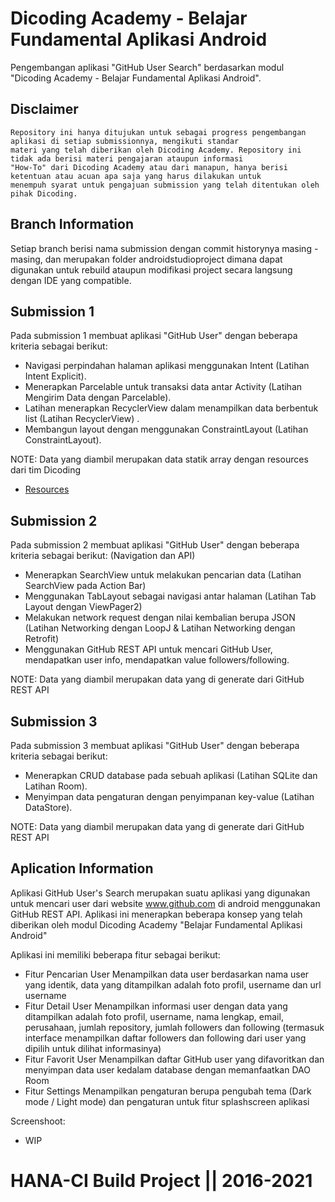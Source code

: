 # Dicoding Academy - Belajar Fundamental Aplikasi Android

Pengembangan aplikasi "GitHub User Search" berdasarkan modul "Dicoding Academy - Belajar Fundamental Aplikasi Android".

## Disclaimer
```
Repository ini hanya ditujukan untuk sebagai progress pengembangan aplikasi di setiap submissionnya, mengikuti standar
materi yang telah diberikan oleh Dicoding Academy. Repository ini tidak ada berisi materi pengajaran ataupun informasi
"How-To" dari Dicoding Academy atau dari manapun, hanya berisi ketentuan atau acuan apa saja yang harus dilakukan untuk
menempuh syarat untuk pengajuan submission yang telah ditentukan oleh pihak Dicoding.
```

## Branch Information
Setiap branch berisi nama submission dengan commit historynya masing - masing, dan merupakan folder androidstudioproject
dimana dapat digunakan untuk rebuild ataupun modifikasi project secara langsung dengan IDE yang compatible.

## Submission 1

Pada submission 1 membuat aplikasi "GitHub User" dengan beberapa kriteria sebagai berikut:

- Navigasi perpindahan halaman aplikasi menggunakan Intent (Latihan Intent Explicit).
- Menerapkan Parcelable untuk transaksi data antar Activity (Latihan Mengirim Data dengan Parcelable).
- Latihan menerapkan RecyclerView dalam menampilkan data berbentuk list (Latihan RecyclerView) .
- Membangun layout dengan menggunakan ConstraintLayout (Latihan ConstraintLayout).

NOTE: Data yang diambil merupakan data statik array dengan resources dari tim Dicoding
- [Resources](https://github.com/dicodingacademy/assets/raw/main/bfaa_academy/resources/resource_submission_1.rar)

## Submission 2

Pada submission 2 membuat aplikasi "GitHub User" dengan beberapa kriteria sebagai berikut:
(Navigation dan API)

- Menerapkan SearchView untuk melakukan pencarian data (Latihan SearchView pada Action Bar)
- Menggunakan TabLayout sebagai navigasi antar halaman (Latihan Tab Layout dengan ViewPager2)
- Melakukan network request dengan nilai kembalian berupa JSON (Latihan Networking dengan LoopJ & Latihan Networking dengan Retrofit)
- Menggunakan GitHub REST API untuk mencari GitHub User, mendapatkan user info, mendapatkan value followers/following.

NOTE: Data yang diambil merupakan data yang di generate dari GitHub REST API

## Submission 3

Pada submission 3 membuat aplikasi "GitHub User" dengan beberapa kriteria sebagai berikut:

- Menerapkan CRUD database pada sebuah aplikasi (Latihan SQLite dan Latihan Room).
- Menyimpan data pengaturan dengan penyimpanan key-value (Latihan DataStore).

NOTE: Data yang diambil merupakan data yang di generate dari GitHub REST API


## Aplication Information
Aplikasi GitHub User's Search merupakan suatu aplikasi yang digunakan untuk mencari user dari website www.github.com di
android menggunakan GitHub REST API. Aplikasi ini menerapkan beberapa konsep yang telah diberikan oleh modul Dicoding
Academy "Belajar Fundamental Aplikasi Android"

Aplikasi ini memiliki beberapa fitur sebagai berikut:
- Fitur Pencarian User
  Menampilkan data user berdasarkan nama user yang identik, data yang ditampilkan adalah foto profil, username dan url username
- Fitur Detail User
  Menampilkan informasi user dengan data yang ditampilkan adalah foto profil, username, nama lengkap, email, perusahaan, jumlah repository, jumlah followers dan following (termasuk interface menampilkan daftar followers dan following dari user yang dipilih untuk dilihat informasinya)
- Fitur Favorit User
  Menampilkan daftar GitHub user yang difavoritkan dan menyimpan data user kedalam database dengan memanfaatkan DAO Room
- Fitur Settings
  Menampilkan pengaturan berupa pengubah tema (Dark mode / Light mode) dan pengaturan untuk fitur splashscreen aplikasi

Screenshoot:
- WIP


# HANA-CI Build Project || 2016-2021
